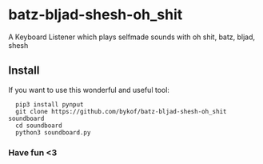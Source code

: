 # batz-bljad-shesh-oh_shit

A Keyboard Listener which plays selfmade sounds with oh shit, batz, bljad, shesh

## Install

If you want to use this wonderful and useful tool:

```
  pip3 install pynput
  git clone https://github.com/bykof/batz-bljad-shesh-oh_shit soundboard
  cd soundboard
  python3 soundboard.py
```

### Have fun <3

